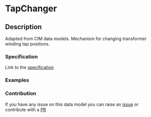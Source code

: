 # TapChanger

## Description 

Adapted from CIM data models. Mechanism for changing transformer winding tap positions.
### Specification

Link to the [specification](https://smart-data-models.github.io/dataModel.EnergyCIM/TapChanger/doc/spec.md)
### Examples
### Contribution

 If you have any issue on this data model you can raise an [issue](https://github.com/smart-data-models/dataModel.EnergyCIM/issues)  or contribute with a [PR](https://github.com/smart-data-models/dataModel.EnergyCIM/pulls)